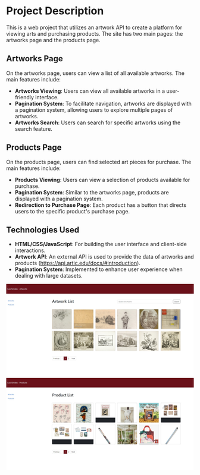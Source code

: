 # Project Description

This is a web project that utilizes an artwork API to create a platform for viewing arts and purchasing products. The site has two main pages: the artworks page and the products page.

## Artworks Page

On the artworks page, users can view a list of all available artworks. The main features include:

- **Artworks Viewing**: Users can view all available artworks in a user-friendly interface.
- **Pagination System**: To facilitate navigation, artworks are displayed with a pagination system, allowing users to explore multiple pages of artworks.
- **Artworks Search**: Users can search for specific artworks using the search feature.

## Products Page

On the products page, users can find selected art pieces for purchase. The main features include:

- **Products Viewing**: Users can view a selection of products available for purchase.
- **Pagination System**: Similar to the artworks page, products are displayed with a pagination system.
- **Redirection to Purchase Page**: Each product has a button that directs users to the specific product's purchase page.

## Technologies Used

- **HTML/CSS/JavaScript**: For building the user interface and client-side interactions.
- **Artwork API**: An external API is used to provide the data of artworks and products (https://api.artic.edu/docs/#introduction). 
- **Pagination System**: Implemented to enhance user experience when dealing with large datasets.


<div align="center">
  <img src="https://github.com/Luismcs/Project_API_Art/blob/main/ProjectAPIArt/images/artworkList.jpg" alt="Arwork_List">
</div>

<div align="center">
  <img src="https://github.com/Luismcs/Project_API_Art/blob/main/ProjectAPIArt/images/productList.jpg" alt="Product_List">
</div>
